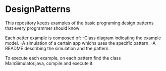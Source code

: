 # DesignPatterns
This repository keeps examples of the basic programing design patterns that every programmer should know

Each patter example is composed of:
      -Class diagram indicating the example model.
      -A simulation of a certain app whichs uses the specific pattern.
      -A README describing the simulation and the pattern.
      
To execute each example, on each pattern find the class MainSimulator.java, compile and execute it.
